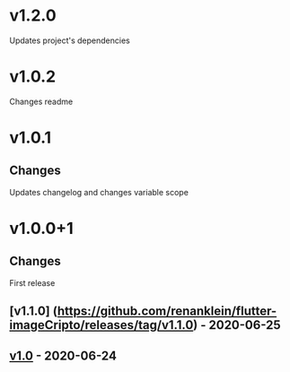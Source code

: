 # v1.2.0

Updates project's dependencies

# v1.0.2

Changes readme

# v1.0.1

## Changes

Updates changelog and changes variable scope

# v1.0.0+1

## Changes

First release

## [v1.1.0] (https://github.com/renanklein/flutter-imageCripto/releases/tag/v1.1.0) - 2020-06-25

## [v1.0](https://github.com/renanklein/flutter-imageCripto/releases/tag/v1.0) - 2020-06-24
